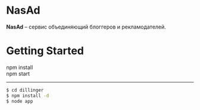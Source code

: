 # NasAd
**NasAd** – cервис объединяющий блоггеров и рекламодателей.

# Getting Started
npm install  
npm start
____
```sh
$ cd dillinger
$ npm install -d
$ node app
```
